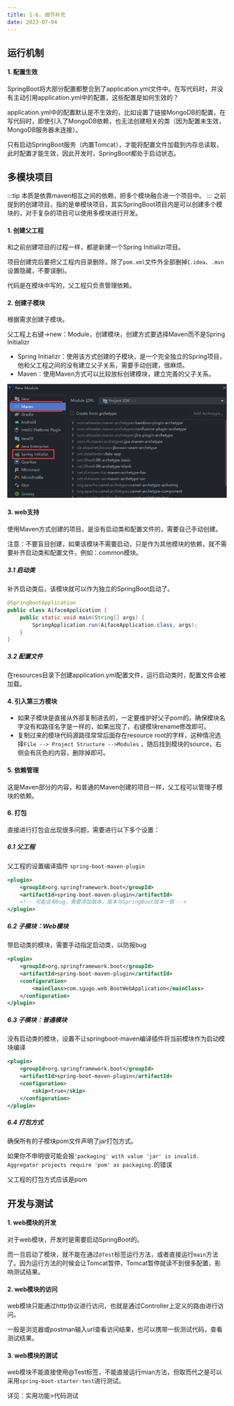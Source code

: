 ```yaml
---
title: 1-6. 细节补充
date: 2023-07-04
---
```

## 运行机制
#### 1. 配置生效
SpringBoot将大部分配置都整合到了application.yml文件中。在写代码时，并没有主动引用application.yml中的配置，这些配置是如何生效的？

application.yml中的配置默认是不生效的，比如设置了链接MongoDB的配置，在写代码时，即使引入了MongoDB依赖，也无法创建相关的类（因为配置未生效，MongoDB服务器未连接）。

只有启动SpringBoot服务（内置Tomcat），才能将配置文件加载到内存总读取，此时配置才能生效，因此开发时，SpringBoot都处于启动状态。


## 多模块项目
:::tip
本质是依靠maven相互之间的依赖，把多个模块融合进一个项目中。
:::
之前提到的创建项目，指的是单模块项目，其实SpringBoot项目内是可以创建多个模块的，对于复杂的项目可以使用多模块进行开发。


#### 1. 创建父工程
和之前创建项目的过程一样，都是新建一个Spring Initializr项目。

项目创建完后要把父工程内目录删除，除了`pom.xml`文件外全部删掉(`.idea`、`.mvn`设置隐藏，不要误删)。

代码是在模块中写的，父工程只负责管理依赖。

#### 2. 创建子模块
根据需求创建子模块。

父工程上右键->new：Module，创建模块，创建方式要选择Maven而不是Spring Initializr
- Spring Initializr：使用该方式创建的子模块，是一个完全独立的Spring项目，他和父工程之间的没有建立父子关系，需要手动创建，很麻烦。
- Maven：使用Maven方式可以比较放标创建模块，建立完善的父子关系。

![1-6-1](/img/frame/springboot/1-6-1.jpg)


#### 3. web支持
使用Maven方式创建的项目，是没有启动类和配置文件的，需要自己手动创建。

注意：不要盲目创建，如果该模块不需要启动，只是作为其他模块的依赖，就不需要补齐启动类和配置文件，例如：common模块。

##### 3.1 启动类
补齐启动类后，该模块就可以作为独立的SpringBoot启动了。
```java
@SpringBootApplication
public class AifaceApplication {
    public static void main(String[] args) {
        SpringApplication.run(AifaceApplication.class, args);
    }
}
```
##### 3.2 配置文件
在resources目录下创建application.yml配置文件，运行启动类时，配置文件会被加载。

#### 4. 引入第三方模块
- 如果子模块是直接从外部复制进去的，一定要维护好父子pom的。确保模块名字没有和路径名字是一样的，如果出现了，右键模块rename修改即可。
- 复制过来的模块代码源路径常常后面存在resource root的字样，这种情况选择`File --> Project Structure -->Modules` ，随后找到模块的source，右侧会有灰色的内容，删除掉即可。

#### 5. 依赖管理
这是Maven部分的内容，和普通的Maven创建的项目一样，父工程可以管理子模块的依赖。

#### 6. 打包
直接进行打包会出现很多问题，需要进行以下多个设置：
##### 6.1 父工程
父工程的设置编译插件 `spring-boot-maven-plugin`
```xml
<plugin>
    <groupId>org.springframework.boot</groupId>
    <artifactId>spring-boot-maven-plugin</artifactId>
    <!-- 可能会有bug，需要添加版本，版本与SpringBoot版本一致 -->
</plugin>

```
##### 6.2 子模块：Web模块
带启动类的模块，需要手动指定启动类，以防报bug
```xml
<plugin>
    <groupId>org.springframework.boot</groupId>
    <artifactId>spring-boot-maven-plugin</artifactId>
    <configuration>
        <mainClass>com.sgugo.web.BootWebApplication</mainClass>
    </configuration>
</plugin>
```
##### 6.3 子模块：普通模块
没有启动类的模块，设置不让springboot-maven编译插件将当前模块作为启动模块编译
```xml
<plugin>
    <groupId>org.springframework.boot</groupId>
    <artifactId>spring-boot-maven-plugin</artifactId>
    <configuration>
        <skip>true</skip>
    </configuration>
</plugin>
```
##### 6.4 打包方式
确保所有的子模块pom文件声明了jar打包方式。

如果你不申明很可能会报`'packaging' with value 'jar' is invalid. Aggregator projects require 'pom' as packaging.`的错误

父工程的打包方式应该是pom



## 开发与测试
#### 1. web模块的开发
对于web模块，开发时是需要启动SpringBoot的。

而一旦启动了模块，就不能在通过`@Test`标签运行方法，或者直接运行`main`方法了。因为运行方法的时候会让Tomcat暂停，Tomcat暂停就读不到很多配置，影响测试结果。

#### 2. web模块的访问
web模块只能通过http协议进行访问，也就是通过Controller上定义的路由进行访问。

一般是浏览器或postman输入url查看访问结果，也可以携带一些测试代码，查看测试结果。

#### 3. web模块的测试
web模块不能直接使用@Test标签，不能直接运行mian方法，但取而代之是可以采用`spring-boot-starter-test`进行测试。

详见：实用功能>代码测试

